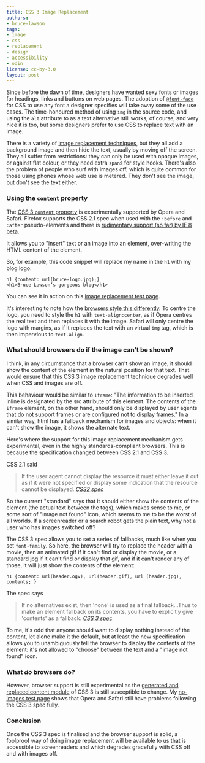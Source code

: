 ```yaml
---
title: CSS 3 Image Replacement
authors:
- bruce-lawson
tags:
- image
- css
- replacement
- design
- accessibility
- odin
license: cc-by-3.0
layout: post
---
```


<p>Since before the dawn of time, designers have wanted sexy fonts or images for headings, links and buttons on web pages. The adoption of <a href="http://www.alistapart.com/articles/cssatten"><code>@font-face</code></a> for CSS to use any font a designer specifies will take away some of the use cases. The time-honoured method of using <code>img</code> in the source code, and using the <code>alt</code> attribute to as a text alternative still works, of course, and very nice it is too, but some designers prefer to use CSS to replace text with an image.</p>

<p>There is a variety of <a href="http://www.mezzoblue.com/tests/revised-image-replacement/">image replacement techniques</a>, but they all add a background image and then hide the text, usually by moving off the screen. They all suffer from restrictions: they can only be used with opaque images, or against flat colour, or they need extra <code>span</code>s for style hooks. There&#39;s also the problem of people who surf with images off, which is quite common for those using phones whose web use is metered. They don&#39;t see the image, but don&#39;t see the text either.</p>
<h3>Using the <code>content</code> property</h3>
<p>The <a href="http://www.w3.org/TR/css3-content/#inserting3"><abbr>CSS</abbr> 3 <code>content</code> property</a> is experimentally supported by Opera and Safari. Firefox supports the <abbr>CSS</abbr> 2.1 spec when used with the <code>:before</code> and <code>:after</code> pseudo-elements and there is <a href="http://www.css3.info/css3-features-in-ie8/">rudimentary support (so far) by IE 8 beta</a>.</p>

<p>It allows you to &quot;insert&quot; text or an image into an element, over-writing the <abbr>HTML</abbr> content of the element.</p>

<p>So, for example, this code snippet will replace my name in the <code>h1</code> with my blog logo:</p>

<pre><code>h1 {content: url(bruce-logo.jpg);}
&lt;h1&gt;Bruce Lawson’s gorgeous blog&lt;/h1&gt;</code></pre>


<p>You can see it in action on this <a href="{{ page.id }}/css3-image-replacement.htm">image replacement test page</a>.</p>

<p>It&#39;s interesting to note how the <a href="{{ page.id }}/css3-image-replacement-styling.htm">browsers  style this differently</a>. To centre the logo, you need to style the <code>h1</code> with <code>text-align:center</code>, as if Opera centres the real text and then replaces it with the image. Safari will only centre the logo with margins, as if it replaces the text with an virtual <code>img</code> tag, which is then impervious to <code>text-align</code>.</p>

<h3>What should browsers do if the image can&#39;t be shown?</h3>
<p>I think, in any circumstance that a browser can&#39;t show an image, it should show the  content of the element in the natural position for that text. That would ensure that this <abbr>CSS</abbr> 3 image replacement technique degrades well when CSS and images are off.</p>

<p>This behaviour would be similar to  <code>iframe</code>: &quot;The information to be inserted inline is designated by the src attribute of this element. The contents of the <code>iframe</code> element, on the other hand, should only be displayed by user agents that do not support frames or are configured not to display frames.&quot; In a similar way, <abbr>html</abbr> has a fallback mechanism for images and objects: when it can&#39;t show the image, it shows the alternate text.</p>

<p>Here&#39;s where the support for this image replacement mechanism gets experimental, even in the highly standards-compliant browsers. This is because the specification changed between <abbr>CSS</abbr> 2.1 and <abbr>CSS</abbr> 3.</p>
<p><abbr>CSS</abbr> 2.1 said</p>
<blockquote cite="http://www.w3.org/TR/CSS21/generate.html#content"><p>If the user agent cannot display the resource it must either leave it out as if it were not specified or display some indication that the resource cannot be displayed. <a href="http://www.w3.org/TR/CSS21/generate.html#content"><cite><abbr>CSS</abbr>2 spec</cite></a></p></blockquote>
<p>So the current &quot;standard&quot; says that it should either show the contents of the element (the actual text between the tags), which makes sense to me, <em>or</em> some sort of &quot;image not found&quot; icon, which seems to me to be the worst of all worlds. If a screenreader or a search robot gets the plain text, why not a user who has images switched off?</p>
<p>The <abbr>CSS</abbr> 3 spec  allows you to set a series of fallbacks, much like when you set <code>font-family</code>. So here, the browser will try to replace the header with a movie, then an animated gif if it can&#39;t find or display the movie, or  a standard jpg if it can&#39;t find or display that gif, and if it can&#39;t render any of those, it will just show the  contents of the element:</p>
<code>h1 {content: url(header.ogv), url(header.gif), url (header.jpg), contents; }</code>

<p>The spec says</p>
<blockquote cite="http://www.w3.org/TR/css3-content/#inserting3">
    <p>If no alternatives exist, then &#39;none&#39; is used as a final fallback...Thus to make an element fallback on its contents, you have to explicitly give &#39;contents&#39; as a fallback. <a href="http://www.w3.org/TR/css3-content/#inserting3"><cite><abbr>CSS</abbr> 3 spec</cite></a></p>
</blockquote>
<p>To me, it&#39;s odd that anyone should want to display nothing instead of the content, let alone make it the default, but at least the new specification allows you to unambiguously tell the browser to display the contents of the element: it&#39;s not allowed to &quot;choose&quot; between the text and a &quot;image not found&quot; icon.</p>

<h3>What <em>do</em>  browsers do?</h3>
<p>However, browser support is still experimental as the <a href="http://www.w3.org/TR/css3-content/">generated and replaced content module</a> of <abbr>CSS</abbr> 3 is still susceptible to change. My <a href="{{ page.id }}/css3-image-replacement-nonexist.htm">no-images test page</a> shows that Opera and Safari still have problems following the <abbr>CSS</abbr> 3 spec fully.</p>
<h3>Conclusion</h3>
<p>Once the <abbr>CSS</abbr> 3 spec is finalised and the browser support is solid, a foolproof way of doing image replacement will be available to us that  is accessible to screenreaders and which degrades gracefully with CSS off and with images off.</p>
